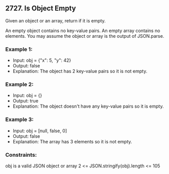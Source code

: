 ## 2727. Is Object Empty

Given an object or an array, return if it is empty.

An empty object contains no key-value pairs.
An empty array contains no elements.
You may assume the object or array is the output of JSON.parse.

### Example 1:
- Input: obj = {"x": 5, "y": 42}
- Output: false
- Explanation: The object has 2 key-value pairs so it is not empty.

### Example 2:

- Input: obj = {}
- Output: true
- Explanation: The object doesn't have any key-value pairs so it is empty.

### Example 3:

- Input: obj = [null, false, 0]
- Output: false
- Explanation: The array has 3 elements so it is not empty.

### Constraints:

obj is a valid JSON object or array
2 <= JSON.stringify(obj).length <= 105
 
